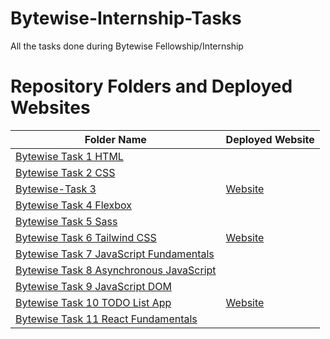 # Bytewise-Internship-Tasks
All the tasks done during Bytewise Fellowship/Internship

# Repository Folders and Deployed Websites

| Folder Name | Deployed Website |
|-------------|------------------|
| [Bytewise Task 1 HTML](https://github.com/Hasnain-Mustafa/Bytewise-Internship-Tasks/tree/main/Bytewise%20Task%201%20HTML) | |
| [Bytewise Task 2 CSS](https://github.com/Hasnain-Mustafa/Bytewise-Internship-Tasks/tree/main/Bytewise%20Task%202%20CSS) | |
| [Bytewise-Task 3](https://github.com/Hasnain-Mustafa/Bytewise-Internship-Tasks/tree/main/Bytewise-Task%203) | [Website](https://creativeagency-demo.netlify.app/) |
| [Bytewise Task 4 Flexbox](https://github.com/Hasnain-Mustafa/Bytewise-Internship-Tasks/tree/main/Bytewise%20Task%204%20Flexbox) | |
| [Bytewise Task 5 Sass](https://github.com/Hasnain-Mustafa/Bytewise-Internship-Tasks/tree/main/Bytewise%20Task%205%20Sass) | |
| [Bytewise Task 6 Tailwind CSS](https://github.com/Hasnain-Mustafa/Bytewise-Internship-Tasks/tree/main/Bytewise%20Task%206%20Tailwind%20CSS) | [Website](https://pricing-cards-tailwind.netlify.app/) |
| [Bytewise Task 7 JavaScript Fundamentals](https://github.com/Hasnain-Mustafa/Bytewise-Internship-Tasks/tree/main/ByteWise%20Task%207%20JavaScript%20Fundamentals) | |
| [Bytewise Task 8 Asynchronous JavaScript](https://github.com/Hasnain-Mustafa/Bytewise-Internship-Tasks/tree/main/ByteWise%20Task%208%20Asynchronous%20JavaScript) | |
| [Bytewise Task 9 JavaScript DOM ](https://github.com/Hasnain-Mustafa/Bytewise-Internship-Tasks/tree/main/ByteWise%20Task%209%20JavaScript%20DOM) | |
| [Bytewise Task 10 TODO List App](https://github.com/Hasnain-Mustafa/Bytewise-Internship-Tasks/tree/main/ByteWise%20Task%2010%20TODO%20List%20App) | [Website](https://app-todo-demo-js.netlify.app/) |
| [Bytewise Task 11 React Fundamentals](https://github.com/Hasnain-Mustafa/Bytewise-Internship-Tasks/tree/main/ByteWise%20Task%2011%20React%20Fundamentals) | |
